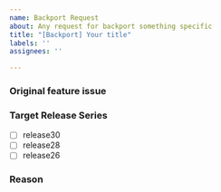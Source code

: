```yaml
---
name: Backport Request
about: Any request for backport something specific
title: "[Backport] Your title"
labels: ''
assignees: ''

---
```


### Original feature issue

<!--- (if present): Describe the fearture --->
<!--- Is there an PR number for that feature? --->

### Target Release Series

- [ ] release30
- [ ] release28
- [ ] release26

### Reason

<!--- Describe briefly why you want to have this backported. --->
